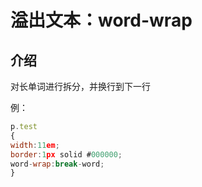 # 溢出文本：word-wrap


## 介绍

对长单词进行拆分，并换行到下一行

例：

```javascript
p.test
{
width:11em;
border:1px solid #000000;
word-wrap:break-word;
}
```